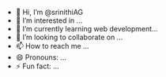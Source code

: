 - 👋 Hi, I’m @srinithiAG
- 👀 I’m interested in ...
- 🌱 I’m currently learning  web development...
- 💞️ I’m looking to collaborate on ...
- 📫 How to reach me ...
- 😄 Pronouns: ...
- ⚡ Fun fact: ...

<!---
srinithiAG/srinithiAG is a ✨ special ✨ repository because its `README.md` (this file) appears on your GitHub profile.
You can click the Preview link to take a look at your changes.
--->
